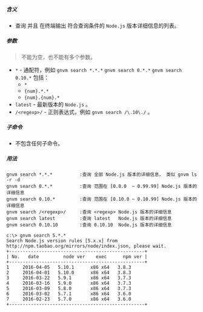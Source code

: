 ##### 含义
* 查询 并且 在终端输出 符合查询条件的 `Node.js` 版本详细信息的列表。

##### 参数
> 不能为空，也不能有多个参数。

* `*` - 通配符，例如 `gnvm search *.*.*` `gnvm search 0.*.*`  `gnvm search 0.10.*` 包括：
    - `*`
    - `{num}.*.*`
    - `{num}.{num}.*`
* `latest` - 最新版本的 `Node.js` 。
* `/<regexp>/` - 正则表达式，例如 `gnvm search /\.10\./` 。

##### 子命令
* 不包含任何子命令。

##### 用法
```
gnvm search *.*.*          :查询 全部 Node.js 版本的详细信息， 类似 gnvm ls -r -d
gnvm search 0.*.*          :查询 范围在 [0.0.0  ~ 0.99.99] Node.js 版本的详细信息
gnvm search 0.10.*         :查询 范围在 [0.10.0 ~ 0.10.99] Node.js 版本的详细信息
gnvm search /<regexp>/     :查询 <regexp> Node.js 版本的详细信息
gnvm search latest         :查询 latest   Node.js 版本的详细信息
gnvm search 0.10.10        :查询 0.10.10  Node.js 版本的详细信息
```

```
c:\> gnvm search 5.*.*
Search Node.js version rules [5.x.x] from http://npm.taobao.org/mirrors/node/index.json, please wait.
+--------------------------------------------------+
| No.   date         node ver    exec      npm ver |
+--------------------------------------------------+
1     2016-04-05   5.10.1      x86 x64   3.8.3
2     2016-04-01   5.10.0      x86 x64   3.8.3
3     2016-03-22   5.9.1       x86 x64   3.7.3
4     2016-03-16   5.9.0       x86 x64   3.7.3
5     2016-03-09   5.8.0       x86 x64   3.7.3
6     2016-03-02   5.7.1       x86 x64   3.6.0
7     2016-02-23   5.7.0       x86 x64   3.6.0
+--------------------------------------------------+
```
